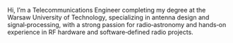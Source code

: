 Hi, I’m a Telecommunications Engineer completing my degree at the Warsaw University of Technology, specializing in antenna design and signal‑processing, with a strong passion for radio‑astronomy and hands‑on experience in RF hardware and software‑defined radio projects.
